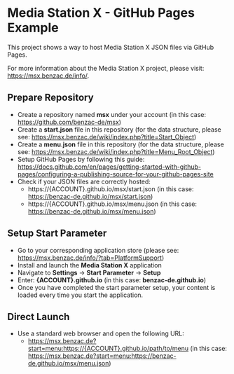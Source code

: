 # Media Station X - GitHub Pages Example
This project shows a way to host Media Station X JSON files via GitHub Pages.

For more information about the Media Station X project, please visit: https://msx.benzac.de/info/.

## Prepare Repository
* Create a repository named **msx** under your account (in this case: https://github.com/benzac-de/msx)
* Create a **start.json** file in this repository (for the data structure, please see: https://msx.benzac.de/wiki/index.php?title=Start_Object)
* Create a **menu.json** file in this repository (for the data structure, please see: https://msx.benzac.de/wiki/index.php?title=Menu_Root_Object)
* Setup GitHub Pages by following this guide: https://docs.github.com/en/pages/getting-started-with-github-pages/configuring-a-publishing-source-for-your-github-pages-site
* Check if your JSON files are correctly hosted: 
  * https://{ACCOUNT}.github.io/msx/start.json (in this case: https://benzac-de.github.io/msx/start.json)
  * https://{ACCOUNT}.github.io/msx/menu.json (in this case: https://benzac-de.github.io/msx/menu.json)

## Setup Start Parameter
* Go to your corresponding application store (please see: https://msx.benzac.de/info/?tab=PlatformSupport)
* Install and launch the **Media Station X** application
* Navigate to **Settings** → **Start Parameter** → **Setup**
* Enter: **{ACCOUNT}.github.io** (in this case: **benzac-de.github.io**)
* Once you have completed the start parameter setup, your content is loaded every time you start the application.

## Direct Launch
* Use a standard web browser and open the following URL: 
  * https://msx.benzac.de?start=menu:https://{ACCOUNT}.github.io/path/to/menu (in this case: https://msx.benzac.de?start=menu:https://benzac-de.github.io/msx/menu.json)
